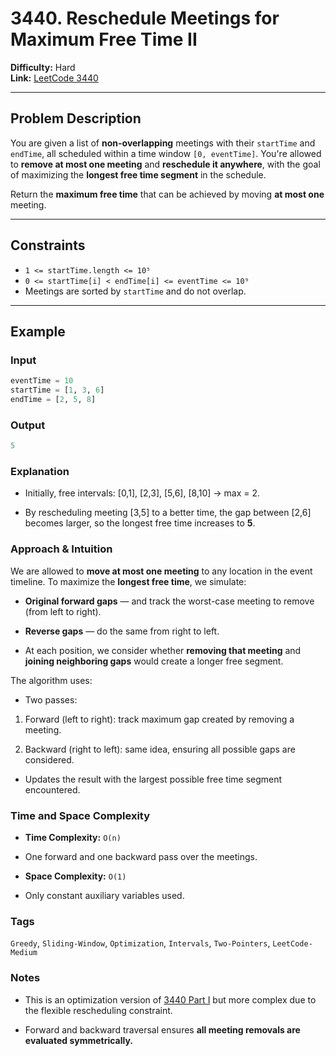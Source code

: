 # 3440. Reschedule Meetings for Maximum Free Time II

**Difficulty:** Hard  
**Link:** [LeetCode 3440](https://leetcode.com/problems/reschedule-meetings-for-maximum-free-time-ii)

---

## Problem Description

You are given a list of **non-overlapping** meetings with their `startTime` and `endTime`, all scheduled within a time window `[0, eventTime]`. You're allowed to **remove at most one meeting** and **reschedule it anywhere**, with the goal of maximizing the **longest free time segment** in the schedule.

Return the **maximum free time** that can be achieved by moving **at most one** meeting.

---

## Constraints

- `1 <= startTime.length <= 10⁵`
- `0 <= startTime[i] < endTime[i] <= eventTime <= 10⁹`
- Meetings are sorted by `startTime` and do not overlap.

---

## Example

### Input
```python
eventTime = 10
startTime = [1, 3, 6]
endTime = [2, 5, 8]
```

### Output
```python
5
```

### Explanation

- Initially, free intervals: [0,1], [2,3], [5,6], [8,10] → max = 2.

- By rescheduling meeting [3,5] to a better time, the gap between [2,6] becomes larger, so the longest free time increases to **5**.

### Approach & Intuition

We are allowed to **move at most one meeting** to any location in the event timeline.
To maximize the **longest free time**, we simulate:

- **Original forward gaps** — and track the worst-case meeting to remove (from left to right).

- **Reverse gaps** — do the same from right to left.

- At each position, we consider whether **removing that meeting** and **joining neighboring gaps** would create a longer free segment.

The algorithm uses:

- Two passes:

1. Forward (left to right): track maximum gap created by removing a meeting.

2. Backward (right to left): same idea, ensuring all possible gaps are considered.

- Updates the result with the largest possible free time segment encountered.

### Time and Space Complexity

- **Time Complexity:** `O(n)`

- One forward and one backward pass over the meetings.

- **Space Complexity:** `O(1)`

- Only constant auxiliary variables used.

### Tags

`Greedy`, `Sliding-Window`, `Optimization`, `Intervals`, `Two-Pointers`, `LeetCode-Medium`

### Notes

- This is an optimization version of [3440 Part I](https://github.com/tekinmuhammed/LeetCode-Solves/tree/main/Medium/3439.%20Reschedule%20Meetings%20for%20Maximum%20Free%20Time%20I) but more complex due to the flexible rescheduling constraint.

- Forward and backward traversal ensures **all meeting removals are evaluated symmetrically.**